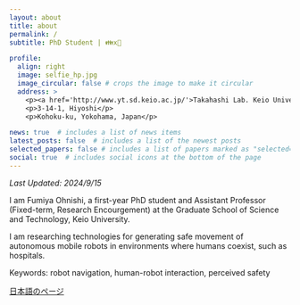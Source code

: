 ```yaml
---
layout: about
title: about
permalink: /
subtitle: PhD Student | 👪x🤖

profile:
  align: right
  image: selfie_hp.jpg
  image_circular: false # crops the image to make it circular
  address: >
    <p><a href='http://www.yt.sd.keio.ac.jp/'>Takahashi Lab. Keio University</a></p>
    <p>3-14-1, Hiyoshi</p>
    <p>Kohoku-ku, Yokohama, Japan</p>

news: true  # includes a list of news items
latest_posts: false  # includes a list of the newest posts
selected_papers: false # includes a list of papers marked as "selected={true}"
social: true  # includes social icons at the bottom of the page
---
```

*Last Updated: 2024/9/15*

I am Fumiya Ohnishi, a first-year PhD student and Assistant Professor (Fixed-term, Research Encourgement) at the Graduate School of Science and Technology, Keio University.

I am researching technologies for generating safe movement of autonomous mobile robots in environments where humans coexist, such as hospitals.

Keywords: robot navigation, human-robot interaction, perceived safety

<a href="ja" class="fancy-button">日本語のページ</a>

<br/>
